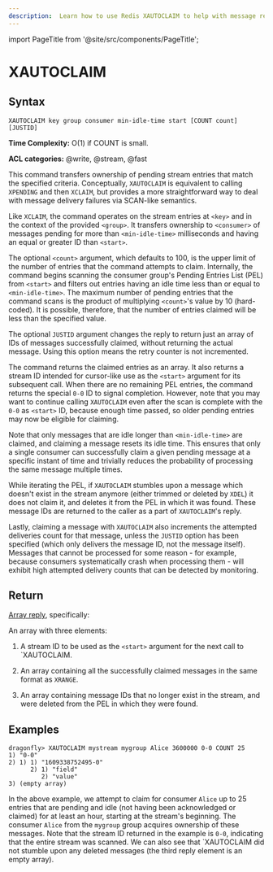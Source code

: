 ```yaml
---
description:  Learn how to use Redis XAUTOCLAIM to help with message recovery, claiming pending messages from other consumers.
---
```


import PageTitle from '@site/src/components/PageTitle';

# XAUTOCLAIM

<PageTitle title="Redis XAUTOCLAIM Command (Documentation) | Dragonfly" />

## Syntax

    XAUTOCLAIM key group consumer min-idle-time start [COUNT count] [JUSTID]

**Time Complexity:** O(1) if COUNT is small.

**ACL categories:** @write, @stream, @fast

This command transfers ownership of pending stream entries that match the specified criteria. Conceptually, `XAUTOCLAIM` is equivalent to calling `XPENDING` and then `XCLAIM`, but provides a more straightforward way to deal with message delivery failures via SCAN-like semantics.

Like `XCLAIM`, the command operates on the stream entries at `<key>` and in the context of the provided `<group>`. It transfers ownership to `<consumer>` of messages pending for more than `<min-idle-time>` milliseconds and having an equal or greater ID than `<start>`.

The optional `<count>` argument, which defaults to 100, is the upper limit of the number of entries that the command attempts to claim. Internally, the command begins scanning the consumer group's Pending Entries List (PEL) from `<start>` and filters out entries having an idle time less than or equal to `<min-idle-time>`. The maximum number of pending entries that the command scans is the product of multiplying `<count>`'s value by 10 (hard-coded). It is possible, therefore, that the number of entries claimed will be less than the specified value.

The optional `JUSTID` argument changes the reply to return just an array of IDs of messages successfully claimed, without returning the actual message. Using this option means the retry counter is not incremented.

The command returns the claimed entries as an array. It also returns a stream ID intended for cursor-like use as the `<start>` argument for its subsequent call. When there are no remaining PEL entries, the command returns the special `0-0` ID to signal completion. However, note that you may want to continue calling `XAUTOCLAIM` even after the scan is complete with the `0-0` as `<start>` ID, because enough time passed, so older pending entries may now be eligible for claiming.

Note that only messages that are idle longer than `<min-idle-time>` are claimed, and claiming a message resets its idle time. This ensures that only a single consumer can successfully claim a given pending message at a specific instant of time and trivially reduces the probability of processing the same message multiple times.

While iterating the PEL, if `XAUTOCLAIM` stumbles upon a message which doesn't exist in the stream anymore (either trimmed or deleted by `XDEL`) it does not claim it, and deletes it from the PEL in which it was found. These message IDs are returned to the caller as a part of `XAUTOCLAIM`'s reply.

Lastly, claiming a message with `XAUTOCLAIM` also increments the attempted deliveries count for that message, unless the `JUSTID` option has been specified (which only delivers the message ID, not the message itself). Messages that cannot be processed for some reason - for example, because consumers systematically crash when processing them - will exhibit high attempted delivery counts that can be detected by monitoring.


## Return

[Array reply](https://redis.io/docs/reference/protocol-spec/#arrays), specifically:

An array with three elements:

1. A stream ID to be used as the `<start>` argument for the next call to `XAUTOCLAIM.

2. An array containing all the successfully claimed messages in the same format as `XRANGE`.

3. An array containing message IDs that no longer exist in the stream, and were deleted from the PEL in which they were found.

## Examples

```shell
dragonfly> XAUTOCLAIM mystream mygroup Alice 3600000 0-0 COUNT 25
1) "0-0"
2) 1) 1) "1609338752495-0"
      2) 1) "field"
         2) "value"
3) (empty array)
```

In the above example, we attempt to claim for consumer `Alice` up to 25 entries that are pending and idle (not having been acknowledged or claimed) for at least an hour, starting at the stream's beginning. The consumer `Alice` from the `mygroup` group acquires ownership of these messages. Note that the stream ID returned in the example is `0-0`, indicating that the entire stream was scanned. We can also see that `XAUTOCLAIM did not stumble upon any deleted messages (the third reply element is an empty array).